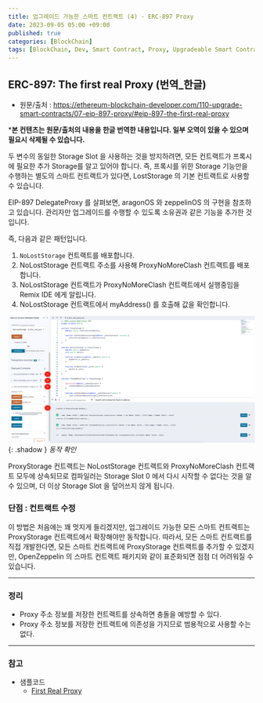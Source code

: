 ```yaml
---
title: 업그레이드 가능한 스마트 컨트랙트 (4) - ERC-897 Proxy
date: 2023-09-05 05:00 +09:00
published: true
categories: [BlockChain]
tags: [BlockChain, Dev, Smart Contract, Proxy, Upgradeable Smart Contract, Solidity, 번역]
---
```


## ERC-897: The first real Proxy (번역_한글)
- 원문/출처 : https://ethereum-blockchain-developer.com/110-upgrade-smart-contracts/07-eip-897-proxy/#eip-897-the-first-real-proxy

***본 컨텐츠는 원문/출처의 내용을 한글 번역한 내용입니다. 일부 오역이 있을 수 있으며 필요시 삭제될 수 있습니다.**

두 변수의 동일한 Storage Slot 을 사용하는 것을 방지하려면, 모든 컨트랙트가 프록시에 필요한 추가 Storage를 알고 있어야 합니다. 즉, 프록시를 위한 Storage 기능만을 수행하는 별도의 스마트 컨트랙트가 있다면, LostStorage 의 기본 컨트랙트로 사용할 수 있습니다. 

EIP-897 DelegateProxy 를 살펴보면, aragonOS 와 zeppelinOS 의 구현을 참조하고 있습니다. 관리자만 업그레이드를 수행할 수 있도록 소유권과 같은 기능을 추가한 것입니다. 

즉, 다음과 같은 패턴입니다. 
1. `NoLostStorage` 컨트랙트를 배포합니다. 
2. NoLostStorage 컨트랙트 주소를 사용해 ProxyNoMoreClash 컨트랙트를 배포합니다. 
3. NoLostStorage 컨트랙트가 ProxyNoMoreClash 컨트랙트에서 실행중임을 Remix IDE 에게 알립니다. 
4. NoLostStorage 컨트랙트에서 myAddress() 를 호출해 값을 확인합니다. 

![remix_ide_1](/assets/images/5_first_real_proxy_remix_ide_1.png){: .shadow }
_동작 확인_

ProxyStorage 컨트랙트는 NoLostStorage 컨트랙트와 ProxyNoMoreClash 컨트랙트 모두에 상속되므로 컴파일러는 Storage Slot 0 에서 다시 시작할 수 없다는 것을 알 수 있으며, 더 이상 Storage Slot 을 덮어쓰지 않게 됩니다. 

### 단점 : 컨트랙트 수정
이 방법은 처음에는 꽤 멋지게 들리겠지만, 업그레이드 가능한 모든 스마트 컨트랙트는 ProxyStorage 컨트랙트에서 확장해야만 동작합니다. 
따라서, 모든 스마트 컨트랙트를 직접 개발한다면, 모든 스마트 컨트랙트에 ProxyStorage 컨트랙트를 추가할 수 있겠지만, OpenZeppelin 의 스마트 컨트랙트 패키지와 같이 표준화되면 점점 더 어려워질 수 있습니다. 


---
### 정리
* Proxy 주소 정보를 저장한 컨트랙트를 상속하면 충돌을 예방할 수 있다. 
* Proxy 주소 정보를 저장한 컨트랙트에 의존성을 가지므로 범용적으로 사용할 수는 없다. 


---
### 참고
* 샘플코드
    - [First Real Proxy](https://github.com/KeiTechNote/blog/tree/main/codes/5_first_real_proxy.sol)